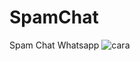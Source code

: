 # SpamChat
Spam Chat Whatsapp
![cara](https://user-images.githubusercontent.com/77685368/116400949-db9ab300-a854-11eb-9e2e-4080c532e847.png)

